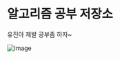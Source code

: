 # 알고리즘 공부 저장소

유진아 제발 공부좀 하자~

![image](https://mblogthumb-phinf.pstatic.net/20160428_184/seohyeon2726_1461826389972qovF6_JPEG/NaverBlog_20160428_155313_02.jpg?type=w2)

